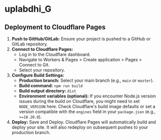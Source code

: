 # uplabdhi_G

## Deployment to Cloudflare Pages

1.  **Push to GitHub/GitLab:** Ensure your project is pushed to a GitHub or GitLab repository.
2.  **Connect to Cloudflare Pages:**
    *   Log in to the Cloudflare dashboard.
    *   Navigate to Workers & Pages > Create application > Pages > Connect to Git.
    *   Select your repository.
3.  **Configure Build Settings:**
    *   **Production branch:** Select your main branch (e.g., `main` or `master`).
    *   **Build command:** `npm run build`
    *   **Build output directory:** `dist`
    *   **Environment variables (optional):** If you encounter Node.js version issues during the build on Cloudflare, you might need to set `NODE_VERSION` here. Check Cloudflare's build image defaults or set a version compatible with the `engines` field in your `package.json` (e.g., `>=18.20.0`).
4.  **Deploy:** Save and Deploy. Cloudflare Pages will automatically build and deploy your site. It will also redeploy on subsequent pushes to your production branch.
